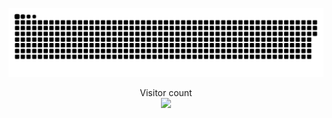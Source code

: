
<a href=#><img src="contributions.svg"></a>

<p align="center"> 
  Visitor count<br>
  <img src="https://profile-counter.glitch.me/insolitum/count.svg" />
</p>
